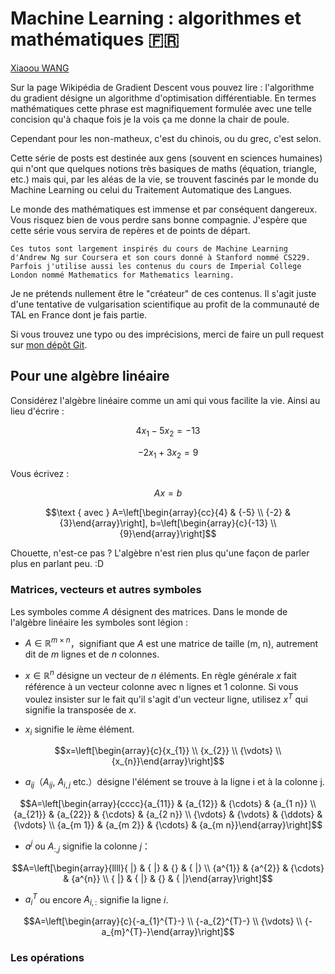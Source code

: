 # Machine Learning : algorithmes et mathématiques 🇫🇷

[Xiaoou WANG](https://xiaoouwang.github.io)

Sur la page Wikipédia de Gradient Descent vous pouvez lire : l'algorithme du gradient désigne un algorithme d'optimisation différentiable. En termes mathématiques cette phrase est magnifiquement formulée avec une telle concision qu'à chaque fois je la vois ça me donne la chair de poule.

Cependant pour les non-matheux, c'est du chinois, ou du grec, c'est selon.

Cette série de posts est destinée aux gens (souvent en sciences humaines) qui n'ont que quelques notions très basiques de maths (équation, triangle, etc.) mais qui, par les aléas de la vie, se trouvent fascinés par le monde du Machine Learning ou celui du Traitement Automatique des Langues.

Le monde des mathématiques est immense et par conséquent dangereux. Vous risquez bien de vous perdre sans bonne compagnie. J'espère que cette série vous servira de repères et de points de départ.

```{admonition} Disclaimer
Ces tutos sont largement inspirés du cours de Machine Learning d'Andrew Ng sur Coursera et son cours donné à Stanford nommé CS229. Parfois j'utilise aussi les contenus du cours de Imperial College London nommé Mathematics for Mathematics learning.
```

Je ne prétends nullement être le "créateur" de ces contenus. Il s'agit juste d'une tentative de vulgarisation scientifique au profit de la communauté de TAL en France dont je fais partie.

Si vous trouvez une typo ou des imprécisions, merci de faire un pull request sur [mon dépôt Git](https://github.com/nlpinfrench/nlpinfrench.github.io/tree/master/source/math).

##  Pour une algèbre linéaire

Considérez l'algèbre linéaire comme un ami qui vous facilite la vie. Ainsi au lieu d'écrire :

$$4x_1 − 5x_2 = −13$$

$$-2x_1 + 3x_2 = 9$$

Vous écrivez :

$$Ax= b$$

$$\text { avec } A=\left[\begin{array}{cc}{4} & {-5} \\ {-2} & {3}\end{array}\right], b=\left[\begin{array}{c}{-13} \\ {9}\end{array}\right]$$

Chouette, n'est-ce pas ? L'algèbre n'est rien plus qu'une façon de parler plus en parlant peu. :D

###  Matrices, vecteurs et autres symboles

Les symboles comme $A$ désignent des matrices. Dans le monde de l'algèbre linéaire les symboles sont légion :

- $A \in \mathbb{R}^{m \times n}$，signifiant que $A$ est une matrice de taille (m, n), autrement dit de $m$ lignes et de $n$ colonnes.

- $x \in \mathbb{R}^{ n}$ désigne un vecteur de $n$ éléments. En règle générale $x$ fait référence à un vecteur colonne avec n lignes et 1 colonne. Si vous voulez insister sur le fait qu'il s'agit d'un vecteur ligne, utilisez $x^T$ qui signifie la transposée de $x$.

- $x_i$ signifie le $i$ème élément.

$$x=\left[\begin{array}{c}{x_{1}} \\ {x_{2}} \\ {\vdots} \\ {x_{n}}\end{array}\right]$$

- $a_{ij}$（$A_{ij}$, $A_{i,j}$ etc.）désigne l'élément se trouve à la ligne i et à la colonne j.

$$A=\left[\begin{array}{cccc}{a_{11}} & {a_{12}} & {\cdots} & {a_{1 n}} \\ {a_{21}} & {a_{22}} & {\cdots} & {a_{2 n}} \\ {\vdots} & {\vdots} & {\ddots} & {\vdots} \\ {a_{m 1}} & {a_{m 2}} & {\cdots} & {a_{m n}}\end{array}\right]$$

- $a^j$ ou $A_{:,j}$ signifie la colonne $j$：

$$A=\left[\begin{array}{llll}{ |} & { |} & {} & { |} \\ {a^{1}} & {a^{2}} & {\cdots} & {a^{n}} \\ { |} & { |} & {} & { |}\end{array}\right]$$

- $a^T_i$ ou encore $A_{i,:}$ signifie la ligne $i$.

$$A=\left[\begin{array}{c}{-a_{1}^{T}-} \\ {-a_{2}^{T}-} \\ {\vdots} \\ {-a_{m}^{T}-}\end{array}\right]$$

###  Les opérations

